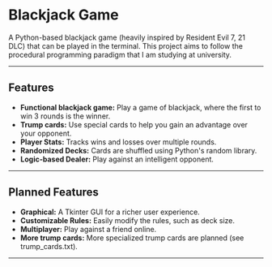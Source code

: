 # Blackjack Game

A Python-based blackjack game (heavily inspired by Resident Evil 7, 21 DLC) that can be played in the terminal. This project aims to follow the procedural programming paradigm that I am studying at university.

---
## Features
- **Functional blackjack game:** Play a game of blackjack, where the first to win 3 rounds is the winner.
- **Trump cards:** Use special cards to help you gain an advantage over your opponent.
- **Player Stats:** Tracks wins and losses over multiple rounds.
- **Randomized Decks:** Cards are shuffled using Python's random library.
- **Logic-based Dealer:** Play against an intelligent opponent.
---
## Planned Features
- **Graphical:** A Tkinter GUI for a richer user experience.
- **Customizable Rules:** Easily modify the rules, such as deck size.
- **Multiplayer:** Play against a friend online.
- **More trump cards:** More specialized trump cards are planned (see trump_cards.txt).
---
